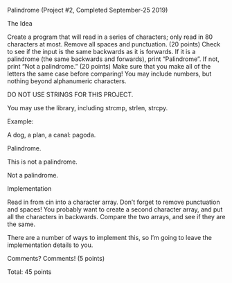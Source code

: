 Palindrome (Project #2, Completed September-25 2019)

The Idea

Create a program that will read in a series of characters; only read in 80 characters at most.  Remove all spaces and punctuation.  (20 points)  Check to see if the input is the same backwards as it is forwards. If it is a palindrome (the same backwards and forwards), print “Palindrome”.  If not, print “Not a palindrome.” (20 points) Make sure that you make all of the letters the same case before comparing! You may include numbers, but nothing beyond alphanumeric characters.

 

DO NOT USE STRINGS FOR THIS PROJECT. 

You may use the <cstring> library, including strcmp, strlen, strcpy.

 

Example:

A dog, a plan, a canal: pagoda.

Palindrome.

 

This is not a palindrome.

Not a palindrome.

 

Implementation

Read in from cin into a character array.  Don’t forget to remove punctuation and spaces!  You probably want to create a second character array, and put all the characters in backwards.  Compare the two arrays, and see if they are the same.

There are a number of ways to implement this, so I’m going to leave the implementation details to you.

Comments? Comments! (5 points)

Total: 45 points
